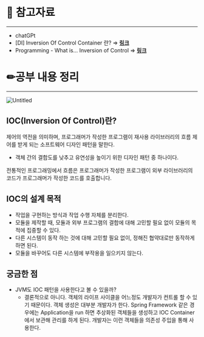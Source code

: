 # 🔗 참고자료

---

- chatGPt
- [DI] Inversion Of Control Container 란? ⇒ [**링크**](https://medium.com/@jang.wangsu/di-inversion-of-control-container-%EB%9E%80-12ecd70ac7ea)
- Programming - What is... Inversion of Control ⇒ ****[링크](https://www.youtube.com/watch?v=zmdWWujU8M4&t=5s&ab_channel=ChristianRichards)****

# ✏공부 내용 정리

---

![Untitled](https://file.notion.so/f/s/43616fde-7115-4f6f-99b6-7894432568a0/Untitled.png?id=4144ff94-6ce6-4b6c-9b68-7d944b6c7f6f&table=block&spaceId=a6996cfb-7419-48fb-9ad1-d4bdae0c3162&expirationTimestamp=1681041124402&signature=cr6_SYO2wi7AbFEujZ4TPBCH5u-3acbp3VANhdsvRxE&downloadName=Untitled.png)

## IOC(Inversion Of Control)란?

제어의 역전을 의미하며, 프로그래머가 작성한 프로그램이 재사용 라이브러리의 흐름 제어를 받게 되는 소프트웨어 디자인 패턴을 말한다.

- 객체 간의 결합도를 낮추고 유연성을 높이기 위한 디자인 패턴 중 하나이다.

전통적인 프로그래밍에서 흐름은 프로그래머가 작성한 프로그램이 외부 라이브러리의 코드가 프로그래머가 작성한 코드를 호출합니다.

## IOC의 설계 목적

- 작업을 구현하는 방식과 작업 수행 자체를 분리한다.
- 모듈을 제작할 때, 모듈과 외부 프로그램의 결합에 대해 고민할 필요 없이 모듈의 목적에 집중할 수 있다.
- 다른 시스템이 동작 하는 것에 대해 고민할 필요 없이, 정해진 협약대로만 동작하게 하면 된다.
- 모듈을 바꾸어도 다른 시스템에 부작용을 일으키지 않는다.

## 궁금한 점

- JVM도 IOC 패턴을 사용한다고 볼 수 있을까?
    - 결론적으로 아니다. 객체의 라이프 사이클을 어느정도 개발자가 컨트롤 할 수 있기 때문이다. 객체 생성은 대부분 개발자가 한다.
      Spring Framework 같은 경우에는 Application을 run 하면 추상화된 객체들을 생성하고 IOC Container에서 보관해 관리를 하게 된다.
      개발자는 이런 객체들을 의존성 주입을 통해 사용한다.
